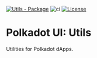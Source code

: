 [![Utils - Package](https://img.shields.io/badge/Utils-Package-E6007A?logo=polkadot&logoColor=E6007A)](https://github.com/polkadot-ui/library) ![ci](https://github.com/polkadot-ui/library/actions/workflows/main.yml/badge.svg) [![License](https://img.shields.io/badge/License-GPL_3.0_only-blue.svg)](https://opensource.org/license/gpl-3-0/)

# Polkadot UI: Utils

Utilities for Polkadot dApps.

